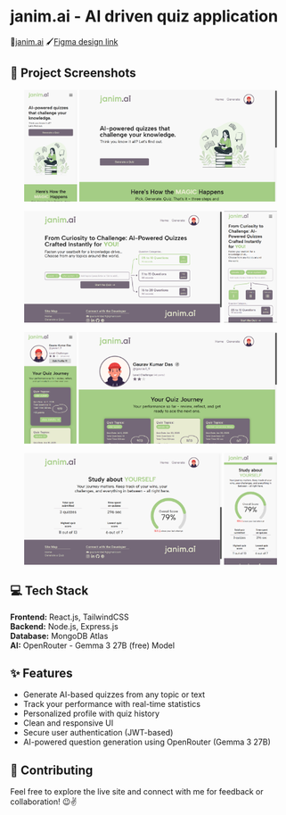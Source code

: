 # janim.ai - AI driven quiz application

🔗[janim.ai](https://janim-ai.vercel.app)
🖌️[Figma design link](https://www.figma.com/design/aQIRG5U0yKRwp4gFV2WePR/janim.ai?fuid=1365551287841215768)
## 📸 Project Screenshots
<p align="center">
  <img src="./SS/home (1).png" alt="Image 1" height="200"/>
  <img src="./SS/home (2).png" alt="Image 1" height="200"/>
</p>
<p align="center">
  <img src="./SS/Generate (2).png" alt="Image 1" height="200"/>
  <img src="./SS/Generate (1).png" alt="Image 1" height="200"/>
</p>
<p align="center">
  <img src="./SS/profile (1).png" alt="Image 1" height="200"/>
  <img src="./SS/profile (2).png" alt="Image 1" height="200"/>
</p>
<p align="center">
  <img src="./SS/profileStats (2).png" alt="Image 1" height="200"/>
  <img src="./SS/profileStats (1).png" alt="Image 1" height="200"/>
</p>

## 💻 Tech Stack
**Frontend:** React.js, TailwindCSS\
**Backend:** Node.js, Express.js\
**Database:** MongoDB Atlas\
**AI:** OpenRouter - Gemma 3 27B (free) Model

## ✨ Features
- Generate AI-based quizzes from any topic or text
- Track your performance with real-time statistics
- Personalized profile with quiz history
- Clean and responsive UI
- Secure user authentication (JWT-based)
- AI-powered question generation using OpenRouter (Gemma 3 27B)

## 🤝 Contributing

Feel free to explore the live site and connect with me for feedback or collaboration! 😉✌️
